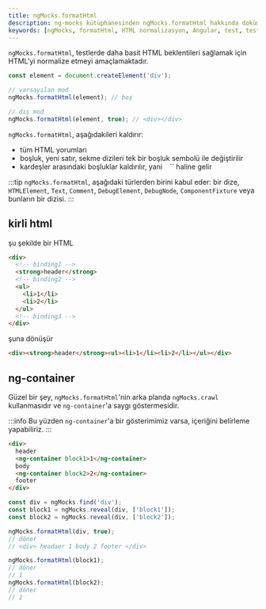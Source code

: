 ```yaml
---
title: ngMocks.formatHtml
description: ng-mocks kütüphanesinden ngMocks.formatHtml hakkında dokümantasyon. Bu döküman, ngMocks.formatHtml fonksiyonunun nasıl çalıştığı ve kullanım örneklerini içermektedir. HTML'yi daha basit hale getirerek testlerde kullanılmasını ve anlaşılmasını kolaylaştırır.
keywords: [ngMocks, formatHtml, HTML normalizasyon, Angular, test, test araçları, ng-container]
---
```


`ngMocks.formatHtml`, testlerde daha basit HTML beklentileri sağlamak için HTML'yi normalize etmeyi amaçlamaktadır.

```ts
const element = document.createElement('div');

// varsayılan mod
ngMocks.formatHtml(element); // boş

// dış mod
ngMocks.formatHtml(element, true); // <div></div>
```

`ngMocks.formatHtml`, aşağıdakileri kaldırır:
- tüm HTML yorumları
- boşluk, yeni satır, sekme dizileri tek bir boşluk sembolü ile değiştirilir
- kardeşler arasındaki boşluklar kaldırılır, yani ` ` `` haline gelir

:::tip 
`ngMocks.formatHtml`, aşağıdaki türlerden birini kabul eder: bir dize, `HTMLElement`, `Text`, `Comment`, `DebugElement`, `DebugNode`, `ComponentFixture` veya bunların bir dizisi.
:::

## kirli html

şu şekilde bir HTML

```html
<div>
  <!-- binding1 -->
  <strong>header</strong>
  <!-- binding2 -->
  <ul>
    <li>1</li>
    <li>2</li>
  </ul>
  <!-- binding3 -->
</div>
```

şuna dönüşür

```html
<div><strong>header</strong><ul><li>1</li><li>2</li></ul></div>
```

## ng-container

Güzel bir şey, `ngMocks.formatHtml`'nin arka planda `ngMocks.crawl` kullanmasıdır ve `ng-container`'a saygı göstermesidir.

:::info
Bu yüzden `ng-container`'a bir gösterimimiz varsa, içeriğini belirleme yapabiliriz.
:::

```html
<div>
  header
  <ng-container block1>1</ng-container>
  body
  <ng-container block2>2</ng-container>
  footer
</div>
```

```ts
const div = ngMocks.find('div');
const block1 = ngMocks.reveal(div, ['block1']);
const block2 = ngMocks.reveal(div, ['block2']);

ngMocks.formatHtml(div, true);
// döner
// <div> headaer 1 body 2 footer </div>

ngMocks.formatHtml(block1);
// döner
// 1
ngMocks.formatHtml(block2);
// döner
// 2
```